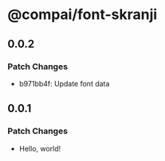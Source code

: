 # @compai/font-skranji

## 0.0.2

### Patch Changes

- b971bb4f: Update font data

## 0.0.1

### Patch Changes

- Hello, world!
